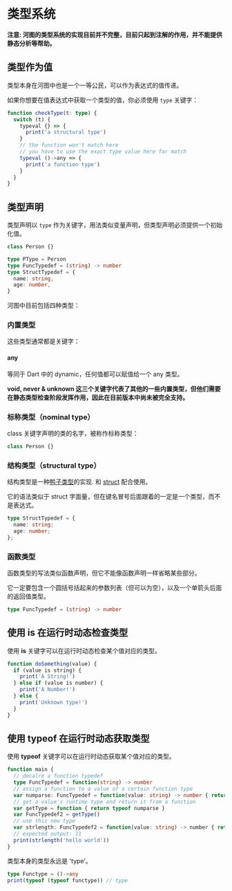 # 类型系统

**注意: 河图的类型系统的实现目前并不完整，目前只起到注解的作用，并不能提供静态分析等帮助。**

## 类型作为值

类型本身在河图中也是一个一等公民，可以作为表达式的值传递。

如果你想要在值表达式中获取一个类型的值，你必须使用 `type` 关键字：

```typescript
function checkType(t: type) {
  switch (t) {
    typeval {} => {
      print('a structural type')
    }
    // the function won't match here
    // you have to use the exact type value here for match
    typeval ()->any => {
      print('a function type')
    }
  }
}
```

## 类型声明

类型声明以 `type` 作为关键字，用法类似变量声明，但类型声明必须提供一个初始化值。

```typescript
class Person {}

type PType = Person
type FuncTypedef = (string) -> number
type StructTypedef = {
  name: string,
  age: number,
}
```

河图中目前包括四种类型：

### 内置类型

这些类型通常都是关键字：

#### any

等同于 Dart 中的 dynamic，任何值都可以赋值给一个 any 类型。

**void, never & unknown 这三个关键字代表了其他的一些内置类型，但他们需要在静态类型检查阶段发挥作用，因此在目前版本中尚未被完全支持。**

### 标称类型（nominal type）

class 关键字声明的类的名字，被称作标称类型：

```typescript
class Person {}
```

### 结构类型（structural type）

结构类型是一种[鸭子类型](https://zh.wikipedia.org/wiki/%E9%B8%AD%E5%AD%90%E7%B1%BB%E5%9E%8B)的实现. 和 [struct](../struct/readme.md) 配合使用。

它的语法类似于 struct 字面量，但在键名冒号后面跟着的一定是一个类型，而不是表达式。

```typescript
type StructTypedef = {
  name: string;
  age: number;
};
```

### 函数类型

函数类型的写法类似函数声明，但它不能像函数声明一样省略某些部分。

它一定要包含一个圆括号括起来的参数列表（但可以为空），以及一个单箭头后面的返回值类型。

```typescript
type FuncTypedef = (string) -> number
```

## 使用 is 在运行时动态检查类型

使用 **is** 关键字可以在运行时动态检查某个值对应的类型。

```typescript
function doSomething(value) {
  if (value is string) {
    print('A String!')
  } else if (value is number) {
    print('A Number!')
  } else {
    print('Unknown type!')
  }
}
```

## 使用 typeof 在运行时动态获取类型

使用 **typeof** 关键字可以在运行时动态获取某个值对应的类型。

```typescript
function main {
  // decalre a function typedef
  type FuncTypedef = function(string) -> number
  // assign a function to a value of a certain function type
  var numparse: FuncTypedef = function(value: string) -> number { return number.parse(value) }
  // get a value's runtime type and return it from a function
  var getType = function { return typeof numparse }
  var FuncTypedef2 = getType()
  // use this new type
  var strlength: FuncTypedef2 = function(value: string) -> number { return value.length }
  // expected output: 11
  print(strlength('hello world'))
}
```

类型本身的类型永远是 'type'。

```typescript
type Functype = ()->any
print(typeof (typeof functype)) // type
```
